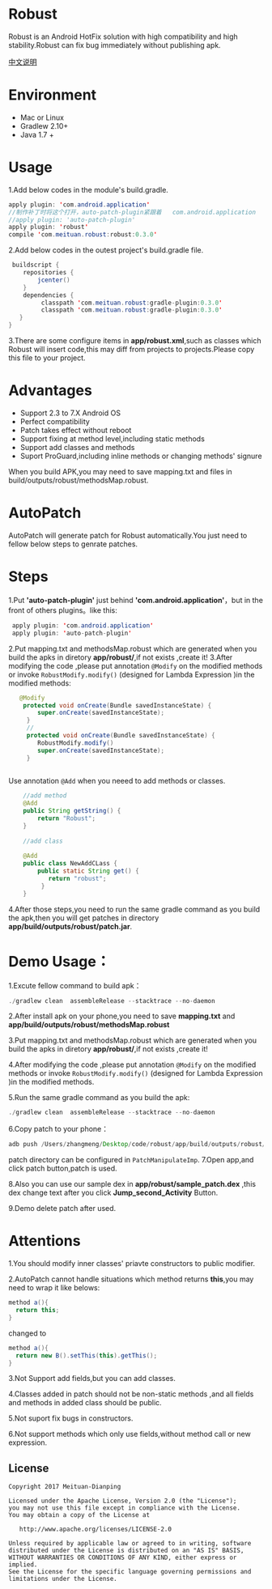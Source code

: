 
# Robust
 

Robust is an Android HotFix solution with high compatibility and high stability.Robust can fix bug immediately without publishing apk.
 
 [中文说明](README-zh.md)
 
# Environment

 * Mac or Linux 
 * Gradlew 2.10+  
 * Java 1.7 +
 
# Usage

1.Add below codes in the module's build.gradle.

```java
apply plugin: 'com.android.application'
//制作补丁时将这个打开，auto-patch-plugin紧跟着	com.android.application
//apply plugin: 'auto-patch-plugin'
apply plugin: 'robust'
compile 'com.meituan.robust:robust:0.3.0'
```
2.Add below codes in the outest project's build.gradle file.

```java
 buildscript {
    repositories {
        jcenter()
    }
    dependencies {
         classpath 'com.meituan.robust:gradle-plugin:0.3.0'
         classpath 'com.meituan.robust:gradle-plugin:0.3.0'
   }
}
```
3.There are some configure items in **app/robust.xml**,such as classes which Robust will insert code,this may diff from projects to projects.Please copy this file to your project.

# Advantages

* Support 2.3 to 7.X Android OS
* Perfect compatibility
* Patch takes effect without reboot
* Support fixing at method level,including static methods
* Support add classes and methods
* Suport ProGuard,including inline methods or changing methods' signure

 

When you build APK,you may need to save mapping.txt and files in build/outputs/robust/methodsMap.robust.

# AutoPatch
 

AutoPatch will generate patch for Robust automatically.You just need to fellow below steps to genrate patches.

# Steps

1.Put **'auto-patch-plugin'** just behind **'com.android.application'**，but in the front of others plugins。like this:
	
```java
 apply plugin: 'com.android.application'
 apply plugin: 'auto-patch-plugin'
```
2.Put mapping.txt and methodsMap.robust which are generated when you build the apks in diretory **app/robust/**,if not exists ,create it!
3.After modifying the code ,please put annotation `@Modify` on the modified methods or invoke  `RobustModify.modify()` (designed for Lambda Expression )in the modified methods:

```java
   @Modify
    protected void onCreate(Bundle savedInstanceState) {
        super.onCreate(savedInstanceState);
     }
     //
     protected void onCreate(Bundle savedInstanceState) {
        RobustModify.modify()
        super.onCreate(savedInstanceState);
     }
     
```
Use annotation `@Add` when you neeed to add methods or classes.

```java
    //add method
    @Add
    public String getString() {
        return "Robust";
    }
    
    //add class
    
    @Add
    public class NewAddCLass {
        public static String get() {
           return "robust";
         }
    }
```
4.After those steps,you need to run the same gradle command as you build the apk,then you will get patches in directory **app/build/outputs/robust/patch.jar**.


# Demo Usage：
1.Excute fellow command to build apk：

```java
./gradlew clean  assembleRelease --stacktrace --no-daemon
```

2.After install apk on your phone,you need to save **mapping.txt** and **app/build/outputs/robust/methodsMap.robust**

3.Put mapping.txt and methodsMap.robust which are generated when you build the apks in diretory **app/robust/**,if not exists ,create it!

4.After modifying the code ,please put annotation `@Modify` on the modified methods or invoke  `RobustModify.modify()` (designed for Lambda Expression )in the modified methods.

5.Run the same gradle command as you build the apk:

```java
./gradlew clean  assembleRelease --stacktrace --no-daemon
```
6.Copy patch to your phone：

```java
adb push /Users/zhangmeng/Desktop/code/robust/app/build/outputs/robust/patch.jar /sdcard/robust/patch_temp.jar
```
patch directory can be configured in ``PatchManipulateImp``.
7.Open app,and click patch button,patch is used.
 
8.Also you can use our sample dex in **app/robust/sample_patch.dex** ,this dex change text after you click **Jump_second_Activity** Button.

9.Demo delete patch after used.

# Attentions

1.You should modify inner classes' priavte constructors to public modifier.

2.AutoPatch cannot handle situations which method returns **this**,you may need to wrap it like belows:

```java
method a(){
  return this;
}
```
changed to 
	
```java
method a(){
  return new B().setThis(this).getThis();
}
```
 
3.Not Support add fields,but you can add classes.

4.Classes added in patch should not be non-static methods ,and all fields and methods in added class should be public.

5.Not suport fix bugs in constructors.

6.Not support methods which only use fields,without method call or new expression. 

## License

    Copyright 2017 Meituan-Dianping

    Licensed under the Apache License, Version 2.0 (the "License");
    you may not use this file except in compliance with the License.
    You may obtain a copy of the License at

       http://www.apache.org/licenses/LICENSE-2.0

    Unless required by applicable law or agreed to in writing, software
    distributed under the License is distributed on an "AS IS" BASIS,
    WITHOUT WARRANTIES OR CONDITIONS OF ANY KIND, either express or implied.
    See the License for the specific language governing permissions and
    limitations under the License.



